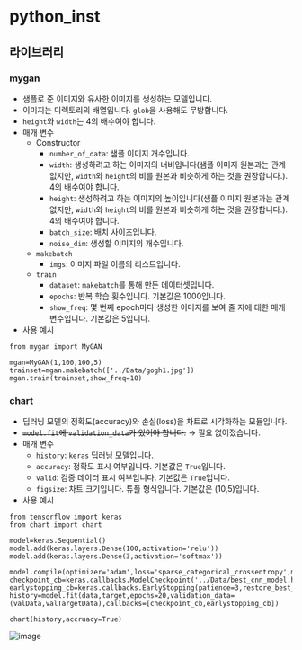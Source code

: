 # python_inst

## 라이브러리
### mygan
- 샘플로 준 이미지와 유사한 이미지를 생성하는 모델입니다.
- 이미지는 디렉토리의 배열입니다. `glob`을 사용해도 무방합니다.
- `height`와 `width`는 4의 배수여야 합니다.
- 매개 변수
  - Constructor
    - `number_of_data`: 샘플 이미지 개수입니다.
    - `width`: 생성하려고 하는 이미지의 너비입니다(샘플 이미지 원본과는 관계없지만, `width`와 `height`의 비를 원본과 비슷하게 하는 것을 권장합니다.). 4의 배수여야 합니다.
    - `height`: 생성하려고 하는 이미지의 높이입니다(샘플 이미지 원본과는 관계없지만, `width`와 `height`의 비를 원본과 비슷하게 하는 것을 권장합니다.). 4의 배수여야 합니다.
    - `batch_size`: 배치 사이즈입니다.
    - `noise_dim`: 생성할 이미지의 개수입니다.
  - `makebatch`
    - `imgs`: 이미지 파일 이름의 리스트입니다.
  - `train`
    - `dataset`: `makebatch`를 통해 만든 데이터셋입니다.
    - `epochs`: 반복 학습 횟수입니다. 기본값은 1000입니다.
    - `show_freq`: 몇 번째 epoch마다 생성한 이미지를 보여 줄 지에 대한 매개 변수입니다. 기본값은 5입니다.
- 사용 예시
```
from mygan import MyGAN

mgan=MyGAN(1,100,100,5)
trainset=mgan.makebatch(['../Data/gogh1.jpg'])
mgan.train(trainset,show_freq=10)
```
### chart
- 딥러닝 모델의 정확도(accuracy)와 손실(loss)을 차트로 시각화하는 모듈입니다.
- ~~`model.fit`에 `validation_data`가 있어야 합니다.~~ &rarr; 필요 없어졌습니다.
- 매개 변수
  - `history`: `keras` 딥러닝 모델입니다.
  - `accuracy`: 정확도 표시 여부입니다. 기본값은 `True`입니다.
  - `valid`: 검증 데이터 표시 여부입니다. 기본값은 `True`입니다.
  - `figsize`: 차트 크기입니다. 튜플 형식입니다. 기본값은 (10,5)입니다.
- 사용 예시
```
from tensorflow import keras
from chart import chart

model=keras.Sequential()
model.add(keras.layers.Dense(100,activation='relu'))
model.add(keras.layers.Dense(3,activation='softmax'))

model.compile(optimizer='adam',loss='sparse_categorical_crossentropy',metrics='accuracy')
checkpoint_cb=keras.callbacks.ModelCheckpoint('../Data/best_cnn_model.h5')
earlystopping_cb=keras.callbacks.EarlyStopping(patience=3,restore_best_weights=True)
history=model.fit(data,target,epochs=20,validation_data=(valData,valTargetData),callbacks=[checkpoint_cb,earlystopping_cb])

chart(history,accruacy=True)
```

![image](https://user-images.githubusercontent.com/80088464/223640515-b1a36143-9fd5-430d-8187-162976c0dd9d.png)
